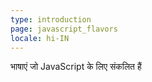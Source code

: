 ```yaml
---
type: introduction
page: javascript_flavors
locale: hi-IN
---
```


भाषाएं जो JavaScript के लिए संकलित हैं
